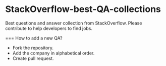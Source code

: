 # StackOverflow-best-QA-collections
Best questions and answer collection from StackOverflow. Please contribute to help developers to find jobs.


=== How to add a new QA?

* Fork the repository.
* Add the company in alphabetical order.
* Create pull request.
